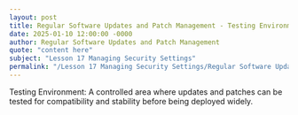```yaml
---
layout: post
title: Regular Software Updates and Patch Management - Testing Environment
date: 2025-01-10 12:00:00 -0000
author: Regular Software Updates and Patch Management
quote: "content here"
subject: "Lesson 17 Managing Security Settings"
permalink: "/Lesson 17 Managing Security Settings/Regular Software Updates and Patch Management/Regular Software Updates and Patch Management - Testing Environment"
---
```


Testing Environment: A controlled area where updates and patches can be tested for compatibility and stability before being deployed widely.
